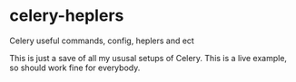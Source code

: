 # celery-heplers
Celery useful commands, config, heplers and ect

This is just a save of all my ususal setups of Celery.
This is a live example, so should work fine for everybody.
